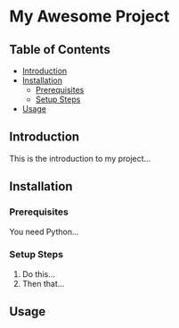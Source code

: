# My Awesome Project

## Table of Contents

-   [Introduction](#introduction)
-   [Installation](#installation)
    -   [Prerequisites](#prerequisites)
    -   [Setup Steps](#setup-steps)
-   [Usage](#usage)

  
## Introduction

This is the introduction to my project...

## Installation

### Prerequisites

You need Python...

### Setup Steps

1.  Do this...
2.  Then that...

## Usage
